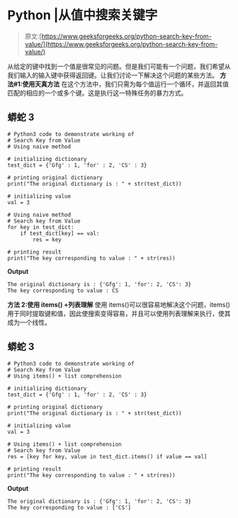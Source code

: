 # Python |从值中搜索关键字

> 原文:[https://www.geeksforgeeks.org/python-search-key-from-value/](https://www.geeksforgeeks.org/python-search-key-from-value/)

从给定的键中找到一个值是很常见的问题。但是我们可能有一个问题，我们希望从我们输入的输入键中获得返回键。让我们讨论一下解决这个问题的某些方法。
**方法#1:使用天真方法**
在这个方法中，我们只需为每个值运行一个循环，并返回其值匹配的相应的一个或多个键。这是执行这一特殊任务的暴力方式。

## 蟒蛇 3

```
# Python3 code to demonstrate working of
# Search Key from Value
# Using naive method

# initializing dictionary
test_dict = {'Gfg' : 1, 'for' : 2, 'CS' : 3}

# printing original dictionary
print("The original dictionary is : " + str(test_dict))

# initializing value
val = 3

# Using naive method
# Search key from Value
for key in test_dict:
    if test_dict[key] == val:
        res = key

# printing result
print("The key corresponding to value : " + str(res))
```

**Output**

```
The original dictionary is : {'Gfg': 1, 'for': 2, 'CS': 3}
The key corresponding to value : CS

```

**方法 2:使用 items() +列表理解**
使用 items()可以很容易地解决这个问题，items()用于同时提取键和值，因此使搜索变得容易，并且可以使用列表理解来执行，使其成为一个线性。

## 蟒蛇 3

```
# Python3 code to demonstrate working of
# Search Key from Value
# Using items() + list comprehension

# initializing dictionary
test_dict = {'Gfg' : 1, 'for' : 2, 'CS' : 3}

# printing original dictionary
print("The original dictionary is : " + str(test_dict))

# initializing value
val = 3

# Using items() + list comprehension
# Search key from Value
res = [key for key, value in test_dict.items() if value == val]

# printing result
print("The key corresponding to value : " + str(res))
```

**Output**

```
The original dictionary is : {'Gfg': 1, 'for': 2, 'CS': 3}
The key corresponding to value : ['CS']

```